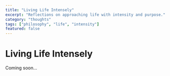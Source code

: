 ```yaml
---
title: "Living Life Intensely"
excerpt: "Reflections on approaching life with intensity and purpose."
category: "thoughts"
tags: ["philosophy", "life", "intensity"]
featured: false
---
```


# Living Life Intensely

Coming soon...
